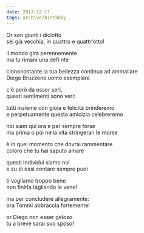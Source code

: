 ```yaml
---
date: 2017-12-17
tags: archive/birthday
---
```

Or son giunti i diciotto   
sei già vecchia, in quattro e quattr'otto!

il mondo gira perennemente   
ma tu rimani una defi nte

ciononostante la tua bellezza continua ad ammaliare   
Diego Bruzzone uomo esemplare

c'è però da esser seri,   
questi sentimenti sono veri:

tutti insieme con gioia e felicità brinderemo   
e perpetuamente questa amicizia celebreremo

noi siam qui ora e per sempre forse   
ma prima o poi nella vita stringeran le morse

è in quel momento che dovrai rammentare   
coloro che tu hai saputo amare

questi individui siamo noi   
e su di essi contare sempre puoi

ti vogliamo troppo bene   
non finirla tagliando le vene!

ma per concludere allegramente:   
ora Tommi abbraccia fortemente!

or Diego non esser geloso   
tu a breve sarai suo sposo!
